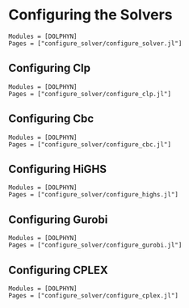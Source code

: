 # Configuring the Solvers
```@autodocs
Modules = [DOLPHYN]
Pages = ["configure_solver/configure_solver.jl"]
```

## Configuring Clp
```@autodocs
Modules = [DOLPHYN]
Pages = ["configure_solver/configure_clp.jl"]
```

## Configuring Cbc
```@autodocs
Modules = [DOLPHYN]
Pages = ["configure_solver/configure_cbc.jl"]
```

## Configuring HiGHS
```@autodocs
Modules = [DOLPHYN]
Pages = ["configure_solver/configure_highs.jl"]
```

## Configuring Gurobi
```@autodocs
Modules = [DOLPHYN]
Pages = ["configure_solver/configure_gurobi.jl"]
```

## Configuring CPLEX
```@autodocs
Modules = [DOLPHYN]
Pages = ["configure_solver/configure_cplex.jl"]
```